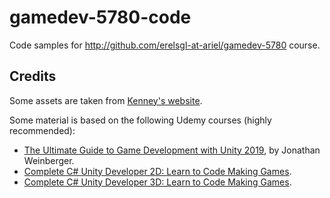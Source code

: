 # gamedev-5780-code
Code samples for http://github.com/erelsgl-at-ariel/gamedev-5780 course.

## Credits

Some assets are taken from [Kenney's website](https://www.kenney.nl/).

Some material is based on the following Udemy courses (highly recommended):
* [The Ultimate Guide to Game Development with Unity 2019](https://www.udemy.com/the-ultimate-guide-to-game-development-with-unity/), by Jonathan Weinberger.
* [Complete C# Unity Developer 2D: Learn to Code Making Games](https://www.udemy.com/course/unitycourse).
* [Complete C# Unity Developer 3D: Learn to Code Making Games](https://www.udemy.com/course/unitycourse2).

